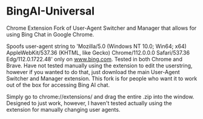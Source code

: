# BingAI-Universal
Chrome Extension Fork of User-Agent Switcher and Manager that allows for using Bing Chat in Google Chrome.

Spoofs user-agent string to 'Mozilla/5.0 (Windows NT 10.0; Win64; x64) AppleWebKit/537.36 (KHTML, like Gecko) Chrome/112.0.0.0 Safari/537.36 Edg/112.0.1722.48' only on www.bing.com. Tested in both Chrome and Brave.
Have not tested manually using the extension to edit the userstring, however if you wanted to do that, just download the main User-Agent Switcher and Manager extension. This fork is for people who want it to work out of the box for accessing Bing AI chat.

Simply go to chrome://extensions/ and drag the entire .zip into the window. Designed to just work, however, I haven't tested actually using the extension for manually changing user agents.
